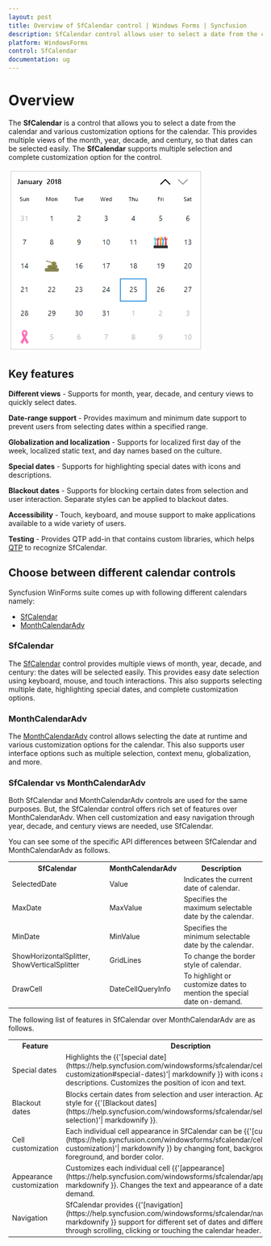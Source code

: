 ```yaml
---
layout: post
title: Overview of SfCalendar control | Windows Forms | Syncfusion
description: SfCalendar control allows user to select a date from the calendar and also provide various customization options.
platform: WindowsForms
control: SfCalendar
documentation: ug
---
```


# Overview

The **SfCalendar** is a control that allows you to select a date from the calendar and various customization options for the calendar. This provides multiple views of the month, year, decade, and century, so that dates can be selected easily. The **SfCalendar** supports multiple selection and complete customization option for the control.

![Overview of SfCalendar](overview_images/overview.png)

## Key features

**Different views** - Supports for month, year, decade, and century views to quickly select dates.

**Date-range support** - Provides maximum and minimum date support to prevent users from selecting dates within a specified range.

**Globalization and localization** - Supports for localized first day of the week, localized static text, and day names based on the culture.

**Special dates** - Supports for highlighting special dates with icons and descriptions.

**Blackout dates** - Supports for blocking certain dates from selection and user interaction. Separate styles can be applied to blackout dates. 

**Accessibility** - Touch, keyboard, and mouse support to make applications available to a wide variety of users.

**Testing** - Provides QTP add-in that contains custom libraries, which helps [QTP](https://help.syncfusion.com/windowsforms/testing/uft/supported-controls-and-methods#sfcalendar) to recognize SfCalendar.


## Choose between different calendar controls

Syncfusion WinForms suite comes up with following different calendars namely:

* [SfCalendar](https://www.syncfusion.com/products/windows-forms/calendar)
* [MonthCalendarAdv](https://help.syncfusion.com/windowsforms/monthcalendaradv/overview)

### SfCalendar

The [SfCalendar](https://help.syncfusion.com/windowsforms/sfcalendar/overview) control provides multiple views of month, year, decade, and century: the dates will be selected easily. This provides easy date selection using keyboard, mouse, and touch interactions. This also supports selecting multiple date, highlighting special dates, and complete customization options.

### MonthCalendarAdv 

The [MonthCalendarAdv](https://help.syncfusion.com/windowsforms/monthcalendaradv/overview) control allows selecting the date at runtime and various customization options for the calendar. This also supports user interface options such as multiple selection, context menu, globalization, and more.

### SfCalendar vs MonthCalendarAdv

Both SfCalendar and MonthCalendarAdv controls are used for the same purposes. But, the SfCalendar control offers rich set of features over MonthCalendarAdv. When cell customization and easy navigation through year, decade, and century views are needed, use SfCalendar.

You can see some of the specific API differences between SfCalendar and MonthCalendarAdv as follows.

<table>
<tr>
<th>
SfCalendar
</th>
<th>
MonthCalendarAdv
</th>
<th>
Description
</th>
</tr>
<tr>
<td>
SelectedDate
</td>
<td>
Value
</td>
<td>
Indicates the current date of calendar.
</td>
</tr>
<tr>
<td>
MaxDate
</td>
<td>
MaxValue
</td>
<td>
Specifies the maximum selectable date by the calendar.
</td>
</tr>
<tr>
<td>
MinDate
</td>
<td>
MinValue
</td>
<td>
Specifies the minimum selectable date by the calendar.
</td>
</tr>
<tr>
<td>
ShowHorizontalSplitter,
ShowVerticalSplitter
</td>
<td>
GridLines
</td>
<td>
To change the border style of calendar.
</td>
</tr>
<tr>
<td>
DrawCell
</td>
<td>
DateCellQueryInfo
</td>
<td>
To highlight or customize dates to mention the special date on-demand.
</td>
</tr>
</table>

The following list of features in SfCalendar over MonthCalendarAdv are as follows.

<table>
<tr>
<th>
Feature
</th>
<th>
Description
</th>
</tr>
<tr>
<td>
Special dates
</td>
<td>
Highlights the {{'[special date](https://help.syncfusion.com/windowsforms/sfcalendar/cell-customization#special-dates)'| markdownify }} with icons and descriptions. Customizes the position of icon and text.

</td>
</tr>
<tr>
<td>
Blackout dates
</td>
<td>
Blocks certain dates from selection and user interaction. Applies separate style for {{'[Blackout dates](https://help.syncfusion.com/windowsforms/sfcalendar/selection#disable-selection)'| markdownify }}.

</td>
</tr>
<tr>
<td>
Cell customization
</td>
<td>
Each individual cell appearance in SfCalendar can be {{'[customized](https://help.syncfusion.com/windowsforms/sfcalendar/cell-customization)'| markdownify }} by changing font, background, foreground, and border color.

</td>
</tr>
<tr>
<td>
Appearance customization
</td>
<td>
Customizes each individual cell {{'[appearance](https://help.syncfusion.com/windowsforms/sfcalendar/appearance)'| markdownify }}. Changes the text and appearance of a date cell on-demand.

</td>
</tr>
<tr>
<td>
Navigation
</td>
<td>
SfCalendar provides {{'[navigation](https://help.syncfusion.com/windowsforms/sfcalendar/navigation)'| markdownify }} support for different set of dates and different views through scrolling, clicking or touching the calendar header.

</td>
</tr>
</table>
